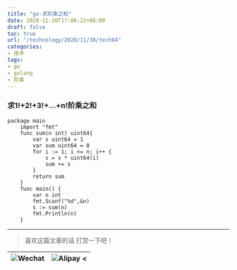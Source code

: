 ```yaml
---
title: "go-求阶乘之和"
date: 2020-11-30T17:06:22+08:00
draft: false
toc: true
url: "/technology/2020/11/30/tech04"
categories: 
- 技术
tags: 
- go
- golang
- 阶乘
---
```


### 求1!+2!+3!+...+n!阶乘之和
```
package main
    import "fmt"
    func sum(n int) uint64{
        var s uint64 = 1
        var sum uint64 = 0
        for i := 1; i <= n; i++ {
            s = s * uint64(i)
            sum += s
        }
        return sum
    }
    func main() {
        var n int
        fmt.Scanf("%d",&n)
        s := sum(n)
        fmt.Println(n)
    }
```
___
> 喜欢这篇文章的话 打赏一下吧！ 

| ![Wechat](/images/pay/eb05acdaec967.png)  | ![Alipay <](/images/pay/7f127f545.jpg) |
| --------   | -----:  |